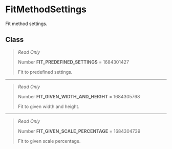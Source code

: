 # FitMethodSettings
Fit method settings.

## Class
> *Read Only* 
> 
> Number **FIT_PREDEFINED_SETTINGS** = 1684301427
> 
> Fit to predefined settings.
*** 
> *Read Only* 
> 
> Number **FIT_GIVEN_WIDTH_AND_HEIGHT** = 1684305768
> 
> Fit to given width and height.
*** 
> *Read Only* 
> 
> Number **FIT_GIVEN_SCALE_PERCENTAGE** = 1684304739
> 
> Fit to given scale percentage.


